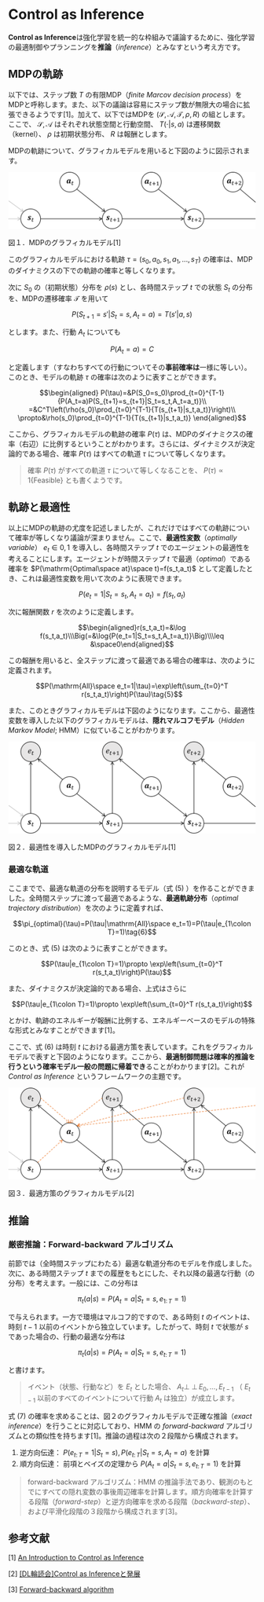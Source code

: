 # Control as Inference

**Control as Inference**は強化学習を統一的な枠組みで議論するために、強化学習の最適制御やプランニングを**推論**（*inference*）とみなすという考え方です。

## MDPの軌跡

以下では、ステップ数 $T$ の有限MDP（*finite Marcov decision process*）をMDPと呼称します。また、以下の議論は容易にステップ数が無限大の場合に拡張できるようです[1]。加えて、以下ではMDPを $(\mathcal{S,A,T},\rho,R)$ の組とします。ここで、 $\mathcal{S,A}$ はそれぞれ状態空間と行動空間、 $T(\cdot|s,a)$ は遷移関数（kernel）、 $\rho$ は初期状態分布、 $R$ は報酬とします。

MDPの軌跡について、グラフィカルモデルを用いると下図のように図示されます。

![](imgs/CaI_グラフィカルモデル_1.png)

図１．MDPのグラフィカルモデル[1]

このグラフィカルモデルにおける軌跡 $\tau=(s_0,a_0,s_1,a_1,...,s_T)$ の確率は、MDPのダイナミクスの下での軌跡の確率と等しくなります。

次に $S_0$ の（初期状態）分布を $\rho(s)$ とし、各時間ステップ $t$ での状態 $S_t$ の分布を、MDPの遷移確率 $\mathcal{T}$ を用いて

$$P(S_{t+1}=s'|S_t=s,A_t=a)=T(s'|a,s)$$

とします。また、行動 $A_t$ についても

$$P(A_t=a)=C$$

と定義します（すなわちすべての行動についてその**事前確率は**一様に等しい）。このとき、モデルの軌跡 $\tau$ の確率は次のように表すことができます。

$$\begin{aligned}
P(\tau)=&P(S_0=s_0)\prod_{t=0}^{T-1}{P(A_t=a)P(S_{t+1}=s_{t+1}|S_t=s_t,A_t=a_t)}\\
=&C^T\left(\rho(s_0)\prod_{t=0}^{T-1}{T(s_{t+1}|s_t,a_t)}\right)\\
\propto&\rho(s_0)\prod_{t=0}^{T-1}{T(s_{t+1}|s_t,a_t)}
\end{aligned}$$

ここから、グラフィカルモデルの軌跡の確率 $P(\tau)$ は、MDPのダイナミクスの確率（右辺）に比例するということがわかります。さらには、ダイナミクスが決定論的である場合、確率 $P(\tau)$ はすべての軌道 $\tau$ について等しくなります。

> 確率 $P(\tau)$ がすべての軌道 $\tau$ について等しくなることを、 $P(\tau)\propto 1\{\mathrm{Feasible}\}$ とも書くようです。

## 軌跡と最適性

以上にMDPの軌跡の尤度を記述しましたが、これだけではすべての軌跡について確率が等しくなり議論が深まりません。ここで、**最適性変数**（*optimally variable*） $e_t\in{0,1}$ を導入し、各時間ステップ $t$ でのエージェントの最適性を考えることにします。エージェントが時間ステップ $t$ で最適（*optimal*）である確率を $P(\mathrm{Optimal\space at}\space t)=f(s_t,a_t)$ として定義したとき、これは最適性変数を用いて次のように表現できます。

$$P(e_t=1|S_t=s_t,A_t=a_t)=f(s_t,a_t)$$

次に報酬関数 $r$ を次のように定義します。

$$\begin{aligned}r(s_t,a_t)=&\log f(s_t,a_t)\\\Big(=&\log{P(e_t=1|S_t=s_t,A_t=a_t)}\Big)\\\leq &\space0\end{aligned}$$

この報酬を用いると、全ステップに渡って最適である場合の確率は、次のように定義されます。

$$P(\mathrm{All}\space e_t=1|\tau)=\exp\left(\sum_{t=0}^T r(s_t,a_t)\right)P(\tau)\tag{5}$$

また、このときグラフィカルモデルは下図のようになります。ここから、最適性変数を導入した以下のグラフィカルモデルは、**隠れマルコフモデル**（*Hidden Markov Model*; HMM）に似ていることがわかります。

![](imgs/CaI_グラフィカルモデル_2.png)

図２．最適性を導入したMDPのグラフィカルモデル[1]

### 最適な軌道

ここまでで、最適な軌道の分布を説明するモデル（式 $(5)$ ）を作ることができました。全時間ステップに渡って最適であるような、**最適軌跡分布**（*optimal trajectory distribution*）を次のように定義すれば、

$$\pi_{optimal}(\tau)=P(\tau|\mathrm{All}\space e_t=1)=P(\tau|e_{1\colon T}=1)\tag{6}$$

このとき、式 $(5)$ は次のように表すことができます。

$$P(\tau|e_{1\colon T}=1)\propto \exp\left(\sum_{t=0}^T r(s_t,a_t)\right)P(\tau)$$

また、ダイナミクスが決定論的である場合、上式はさらに

$$P(\tau|e_{1\colon T}=1)\propto \exp\left(\sum_{t=0}^T r(s_t,a_t)\right)$$

とかけ、軌跡のエネルギーが報酬に比例する、エネルギーベースのモデルの特殊な形式とみなすことができます[1]。

ここで、式 $(6)$ は時刻 $t$ における最適方策を表しています。これをグラフィカルモデルで表すと下図のようになります。ここから、**最適制御問題は確率的推論を行うという確率モデル一般の問題に帰着でき**ることがわかります[2]。これが *Control as Inference* というフレームワークの主題です。

![](imgs/CaI_最適方策のグラフィカルモデル.png)

図３．最適方策のグラフィカルモデル[2]

## 推論

### 厳密推論：Forward-backward アルゴリズム

前節では（全時間ステップにわたる）最適な軌道分布のモデルを作成しました。次に、ある時間ステップ $t$ までの履歴をもとにした、それ以降の最適な行動（の分布）を考えます。一般には、この分布は

$$\pi_t(a|s)=P(A_t=a|S_t=s,e_{1\colon T}=1)$$

で与えられます。一方で環境はマルコフ的ですので、ある時刻 $t$ のイベントは、時刻 $t-1$ 以前のイベントから独立しています。したがって、時刻 $t$ で状態が $s$ であった場合の、行動の最適な分布は

$$\pi_t(a|s)=P(A_t=a|S_t=s,e_{t\colon T}=1)\tag{7}$$

と書けます。

> イベント（状態、行動など）を $E_t$ とした場合、 $A_t\mathop{\perp\!\!\!\perp} E_0,...,E_{t-1}$ （ $E_{t-1}$ 以前のすべてのイベントについて行動 $A_t$ は独立）が成立します。

式 $(7)$ の確率を求めることは、図２のグラフィカルモデルで正確な推論（*exact inference*）を行うことに対応しており、HMM の *forward-backward* アルゴリズムとの類似性を持ちます[1]。推論の過程は次の２段階から構成されます。

1. 逆方向伝達： $P(e_{t\colon T}=1|S_t=s), P(e_{t\colon T}|S_t=s,A_t=a)$ を計算
2. 順方向伝達： 前項とベイズの定理から $P(A_t=a|S_t=s,e_{t\colon T}=1)$ を計算

> forward-backward アルゴリズム：HMM の推論手法であり、観測のもとでにすべての隠れ変数の事後周辺確率を計算します。順方向確率を計算する段階（*forward-step*）と逆方向確率を求める段階（*backward-step*）、および平滑化段階の３段階から構成されます[3]。

## 参考文献

[1] [An Introduction to Control as Inference](https://dibyaghosh.com/blog/rl/controlasinference.html)

[2] [[DL輪読会]Control as Inferenceと発展](https://www.slideshare.net/DeepLearningJP2016/dlcontrol-as-inference-201266247)

[3] [Forward-backward algorithm](https://en.wikipedia.org/wiki/Forward%E2%80%93backward_algorithm)
